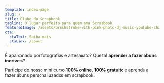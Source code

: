 ```yaml
---
template: index-page
slug: /
title: Clube do Scrapbook
tagline: O lugar perfeito para quem ama Scrapbook
featuredImage: /assets/brushstroke-with-pink-photo-dj-music-youtube-channel-art.png
cta:
  ctaText: Saiba mais
  ctaLink: /about
---
```

É apaixonado por fotografias e artesanato? Que tal **aprender a fazer ábuns incríveis**?

Participe do nosso mini curso **100% online**, **100% gratuito** e aprenda a fazer ábuns personaliuzados em scrapbook.